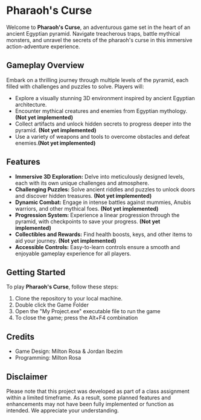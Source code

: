 # Pharaoh's Curse

Welcome to **Pharaoh's Curse**, an adventurous game set in the heart of an ancient Egyptian pyramid. Navigate treacherous traps, battle mythical monsters, and unravel the secrets of the pharaoh's curse in this immersive action-adventure experience.

## Gameplay Overview

Embark on a thrilling journey through multiple levels of the pyramid, each filled with challenges and puzzles to solve. Players will:
- Explore a visually stunning 3D environment inspired by ancient Egyptian architecture.
- Encounter mythical creatures and enemies from Egyptian mythology. **(Not yet implemented)**
- Collect artifacts and unlock hidden secrets to progress deeper into the pyramid. **(Not yet implemented)**
- Use a variety of weapons and tools to overcome obstacles and defeat enemies.**(Not yet implemented)**

## Features

- **Immersive 3D Exploration:** Delve into meticulously designed levels, each with its own unique challenges and atmosphere.
- **Challenging Puzzles:** Solve ancient riddles and puzzles to unlock doors and discover hidden treasures. **(Not yet implemented)**
- **Dynamic Combat:** Engage in intense battles against mummies, Anubis warriors, and other mythical foes. **(Not yet implemented)**
- **Progression System:** Experience a linear progression through the pyramid, with checkpoints to save your progress. **(Not yet implemented)**
- **Collectibles and Rewards:** Find health boosts, keys, and other items to aid your journey. **(Not yet implemented)**
- **Accessible Controls:** Easy-to-learn controls ensure a smooth and enjoyable gameplay experience for all players.

## Getting Started

To play **Pharaoh's Curse**, follow these steps:
1. Clone the repository to your local machine.
2. Double click the Game Folder
3. Open the "My Project.exe" executable file to run the game
4. To close the game; press the Alt+F4 combination

   

## Credits

- Game Design: Milton Rosa & Jordan Ibezim
- Programming: Milton Rosa

## Disclaimer

Please note that this project was developed as part of a class assignment within a limited timeframe. As a result, some planned features and enhancements may not have been fully implemented or function as intended. We appreciate your understanding.
